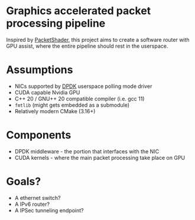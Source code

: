 # Graphics accelerated packet processing pipeline

Inspired by [PacketShader](https://dl.acm.org/doi/10.1145/1851275.1851207), this project aims to create a software router with GPU assist, where the entire pipeline should rest in the userspace.

# Assumptions

* NICs supported by [DPDK](https://github.com/DPDK/dpdk) userspace polling mode driver
* CUDA capable Nvidia GPU
* C++ 20 / GNU++ 20 compatible compiler (i.e. gcc 11)
* `fmtlib` (might gets embedded as a submodule)
* Relatively modern CMake (3.16+)

# Components

* DPDK middleware - the portion that interfaces with the NIC
* CUDA kernels - where the main packet processing take place on GPU

# Goals?

* A ethernet switch?
* A IPv6 router?
* A IPSec tunneling endpoint?
